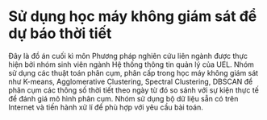 # Sử dụng học máy không giám sát để dự báo thời tiết
Đây là đồ án cuối kì môn Phương pháp nghiên cứu liên ngành được thực hiện bởi nhóm sinh viên ngành Hệ thống thông tin quản lý của UEL.
Nhóm sử dụng các thuật toán phân cụm, phân cấp trong học máy không giám sát như K-means, Agglomerative Clustering, Spectral Clustering, DBSCAN để phân cụm các thông số thời tiết theo ngày từ đó so sánh với sự kiện thực tế để đánh giá mô hình phân cụm.
Nhóm sử dụng bộ dữ liệu sẵn có trên Internet và tiến hành xử lí để phù hợp với yêu cầu bài toán.
